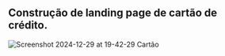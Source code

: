 ## Construção de landing page de cartão de crédito.
![Screenshot 2024-12-29 at 19-42-29 Cartão](https://github.com/user-attachments/assets/01513271-1ed9-47ed-aa6e-9a7e73b111bc)
